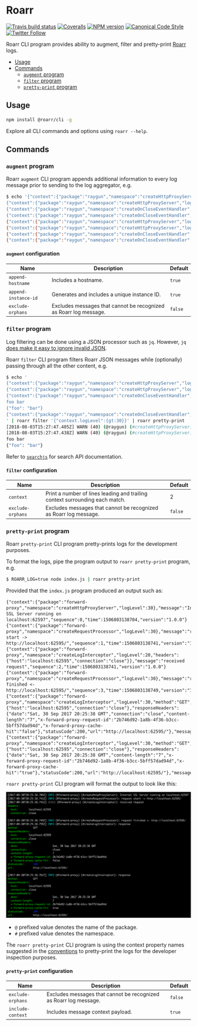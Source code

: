 # Roarr

[![Travis build status](http://img.shields.io/travis/gajus/roarr-cli/master.svg?style=flat-square)](https://travis-ci.org/gajus/roarr-cli)
[![Coveralls](https://img.shields.io/coveralls/gajus/roarr-cli.svg?style=flat-square)](https://coveralls.io/github/gajus/roarr-cli)
[![NPM version](http://img.shields.io/npm/v/@roarr/cli.svg?style=flat-square)](https://www.npmjs.org/package/@roarr/cli)
[![Canonical Code Style](https://img.shields.io/badge/code%20style-canonical-blue.svg?style=flat-square)](https://github.com/gajus/canonical)
[![Twitter Follow](https://img.shields.io/twitter/follow/kuizinas.svg?style=social&label=Follow)](https://twitter.com/kuizinas)

Roarr CLI program provides ability to augment, filter and pretty-print [Roarr](https://github.com/gajus/roarr) logs.

* [Usage](#usage)
* [Commands](#cli-program)
  * [`augment` program](#filter-program)
  * [`filter` program](#filter-program)
  * [`pretty-print` program](#pretty-print-program)

## Usage

```bash
npm install @roarr/cli -g

```

Explore all CLI commands and options using `roarr --help`.

## Commands

### `augment` program

Roarr `augment` CLI program appends additional information to every log message prior to sending to the log aggregator, e.g.

```bash
$ echo '{"context":{"package":"raygun","namespace":"createHttpProxyServer","logLevel":40},"message":"internal SSL Server running on 0.0.0.0:59222","sequence":0,"time":1533310067405,"version":"1.0.0"}
{"context":{"package":"raygun","namespace":"createHttpProxyServer","logLevel":40},"message":"gracefully shutting down the proxy server","sequence":1,"time":1533310067438,"version":"1.0.0"}
{"context":{"package":"raygun","namespace":"createOnCloseEventHandler","logLevel":30},"message":"raygun server closed","sequence":2,"time":1533310067439,"version":"1.0.0"}
{"context":{"package":"raygun","namespace":"createOnCloseEventHandler","logLevel":30},"message":"internal SSL close","sequence":3,"time":1533310067439,"version":"1.0.0"}' | roarr augment --append-hostname true --append-instance-id true
{"context":{"package":"raygun","namespace":"createHttpProxyServer","logLevel":40,"hostname":"curiosity.local","instanceId":"01CM07A7DGAB6YV25396FD772Q"},"message":"internal SSL Server running on 0.0.0.0:59222","sequence":0,"time":1533310067405,"version":"1.0.0"}
{"context":{"package":"raygun","namespace":"createHttpProxyServer","logLevel":40,"hostname":"curiosity.local","instanceId":"01CM07A7DGAB6YV25396FD772Q"},"message":"gracefully shutting down the proxy server","sequence":1,"time":1533310067438,"version":"1.0.0"}
{"context":{"package":"raygun","namespace":"createOnCloseEventHandler","logLevel":30,"hostname":"curiosity.local","instanceId":"01CM07A7DGAB6YV25396FD772Q"},"message":"raygun server closed","sequence":2,"time":1533310067439,"version":"1.0.0"}
{"context":{"package":"raygun","namespace":"createOnCloseEventHandler","logLevel":30,"hostname":"curiosity.local","instanceId":"01CM07A7DGAB6YV25396FD772Q"},"message":"internal SSL close","sequence":3,"time":1533310067439,"version":"1.0.0"}
```

#### `augment` configuration

|Name|Description|Default|
|---|---|---|
|`append-hostname`|Includes a hostname.|`true`|
|`append-instance-id`|Generates and includes a unique instance ID.|`true`|
|`exclude-orphans`|Excludes messages that cannot be recognized as Roarr log message.|`false`|

### `filter` program

Log filtering can be done using a JSON processor such as `jq`. However, `jq` [does make it easy to ignore invalid JSON](https://github.com/stedolan/jq/issues/1547).

Roarr `filter` CLI program filters Roarr JSON messages while (optionally) passing through all the other content, e.g.

```bash
$ echo '
{"context":{"package":"raygun","namespace":"createHttpProxyServer","logLevel":40},"message":"internal SSL Server running on 0.0.0.0:59222","sequence":0,"time":1533310067405,"version":"1.0.0"}
{"context":{"package":"raygun","namespace":"createHttpProxyServer","logLevel":40},"message":"gracefully shutting down the proxy server","sequence":1,"time":1533310067438,"version":"1.0.0"}
{"context":{"package":"raygun","namespace":"createOnCloseEventHandler","logLevel":30},"message":"raygun server closed","sequence":2,"time":1533310067439,"version":"1.0.0"}
foo bar
{"foo": "bar"}
{"context":{"package":"raygun","namespace":"createOnCloseEventHandler","logLevel":30},"message":"internal SSL close","sequence":3,"time":1533310067439,"version":"1.0.0"}
' | roarr filter '{"context.logLevel":{gt:30}}' | roarr pretty-print
[2018-08-03T15:27:47.405Z] WARN (40) (@raygun) (#createHttpProxyServer): internal SSL Server running on 0.0.0.0:59222
[2018-08-03T15:27:47.438Z] WARN (40) (@raygun) (#createHttpProxyServer): gracefully shutting down the proxy server
foo bar
{"foo": "bar"}

```

Refer to [`searchjs`](https://github.com/deitch/searchjs) for search API documentation.

#### `filter` configuration

|Name|Description|Default|
|---|---|---|
|`context`|Print a number of lines leading and trailing context surrounding each match.|2|
|`exclude-orphans`|Excludes messages that cannot be recognized as Roarr log message.|`false`|

### `pretty-print` program

Roarr `pretty-print` CLI program pretty-prints logs for the development purposes.

To format the logs, pipe the program output to `roarr pretty-print` program, e.g.

```bash
$ ROARR_LOG=true node index.js | roarr pretty-print

```

Provided that the `index.js` program produced an output such as:

```
{"context":{"package":"forward-proxy","namespace":"createHttpProxyServer","logLevel":30},"message":"Internal SSL Server running on localhost:62597","sequence":0,"time":1506803138704,"version":"1.0.0"}
{"context":{"package":"forward-proxy","namespace":"createRequestProcessor","logLevel":30},"message":"request start -> http://localhost:62595/","sequence":1,"time":1506803138741,"version":"1.0.0"}
{"context":{"package":"forward-proxy","namespace":"createLogInterceptor","logLevel":20,"headers":{"host":"localhost:62595","connection":"close"}},"message":"received request","sequence":2,"time":1506803138741,"version":"1.0.0"}
{"context":{"package":"forward-proxy","namespace":"createRequestProcessor","logLevel":30},"message":"request finished <- http://localhost:62595/","sequence":3,"time":1506803138749,"version":"1.0.0"}
{"context":{"package":"forward-proxy","namespace":"createLogInterceptor","logLevel":30,"method":"GET","requestHeaders":{"host":"localhost:62595","connection":"close"},"responseHeaders":{"date":"Sat, 30 Sep 2017 20:25:38 GMT","connection":"close","content-length":"7","x-forward-proxy-request-id":"2b746d92-1a8b-4f36-b3cc-5bff57dad94d","x-forward-proxy-cache-hit":"false"},"statusCode":200,"url":"http://localhost:62595/"},"message":"response","sequence":4,"time":1506803138755,"version":"1.0.0"}
{"context":{"package":"forward-proxy","namespace":"createLogInterceptor","logLevel":30,"method":"GET","requestHeaders":{"host":"localhost:62595","connection":"close"},"responseHeaders":{"date":"Sat, 30 Sep 2017 20:25:38 GMT","content-length":"7","x-forward-proxy-request-id":"2b746d92-1a8b-4f36-b3cc-5bff57dad94d","x-forward-proxy-cache-hit":"true"},"statusCode":200,"url":"http://localhost:62595/"},"message":"response","sequence":5,"time":1506803138762,"version":"1.0.0"}

```

`roarr pretty-print` CLI program will format the output to look like this:

![CLI output demo](./.README/cli-output-demo.png)

* `@` prefixed value denotes the name of the package.
* `#` prefixed value denotes the namespace.

The `roarr pretty-print` CLI program is using the context property names suggested in the [conventions](#conventions) to pretty-print the logs for the developer inspection purposes.

#### `pretty-print` configuration

|Name|Description|Default|
|---|---|---|
|`exclude-orphans`|Excludes messages that cannot be recognized as Roarr log message.|`false`|
|`include-context`|Includes message context payload.|`true`|
